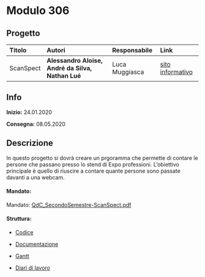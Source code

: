 # Modulo 306
## Progetto
|Titolo             |Autori           |Responsabile               |Link    |
|:------------------|:------------------|:--------------------------|:-------|
|ScanSpect    |<b>Alessandro Aloise,</b> <b>André da Silva,</b>  <b>Nathan Lué </b> |Luca Muggiasca| [sito informativo](www.http://samtinfo.ch/i17aloale/site)|

## Info
**Inizio:** 24.01.2020

**Consegna:** 08.05.2020

## Descrizione
In questo progetto si dovrà creare un prgoramma che permette di contare le persone che passano presso lo stend di Expo professioni.
L’obiettivo principale è quello di riuscire a contare quante persone sono passate davanti a una webcam.

#### Mandato:
Mandato: [QdC_SecondoSemestre-ScanSpect.pdf](Documenti/muggiasca_qdc_scanspect.pdf)

#### Struttura:
- [Codice](src/)

- [Documentazione](Documenti/Documentazione.md)

- [Gantt](Documenti/ScanSpect_Gantt.pod)

- [Diari di lavoro](Diari/)

